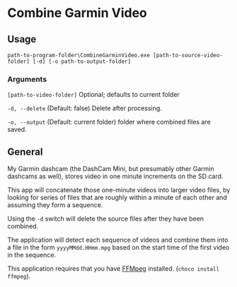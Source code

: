 # Combine Garmin Video

## Usage

`path-to-program-folder\CombineGarminVideo.exe [path-to-source-video-folder] [-d] [-o path-to-output-folder]`

### Arguments

`[path-to-video-folder]` Optional; defaults to current folder<br/>

`-d, --delete`    (Default: false) Delete after processing.

`-o, --output`    (Default: current folder) folder where combined files are saved.

## General

My Garmin dashcam (the DashCam Mini, but presumably other Garmin dashcams as well), stores video in one minute increments on the SD card.

This app will concatenate those one-minute videos into larger video files, by looking for series of files that are roughly within a minute of each other and assuming they form a sequence.

Using the `-d` switch will delete the source files after they have been combined.

The application will detect each sequence of videos and combine them into a file in the form `yyyyMMdd.HHmm.mpg` based on the start time of the first video in the sequence.

This application requires that you have [FFMpeg](https://ffmpeg.org/) installed. (`choco install ffmpeg`).
